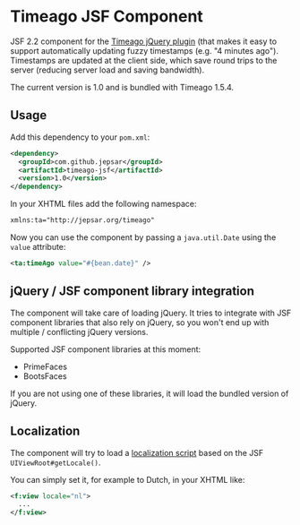 # Timeago JSF Component

JSF 2.2 component for the [Timeago jQuery plugin](https://github.com/rmm5t/jquery-timeago) (that makes it easy to
support automatically updating fuzzy timestamps (e.g. "4 minutes ago"). Timestamps are updated at the client side, which
save round trips to the server (reducing server load and saving bandwidth).

The current version is 1.0 and is bundled with Timeago 1.5.4.

## Usage

Add this dependency to your `pom.xml`:

````xml
<dependency>
  <groupId>com.github.jepsar</groupId>
  <artifactId>timeago-jsf</artifactId>
  <version>1.0</version>
</dependency>
````

In your XHTML files add the following namespace:

````xml
xmlns:ta="http://jepsar.org/timeago"
````

Now you can use the component by passing a `java.util.Date` using the `value` attribute:

````xml
<ta:timeAgo value="#{bean.date}" />
````

## jQuery / JSF component library integration

The component will take care of loading jQuery. It tries to integrate with JSF component libraries that also rely on
jQuery, so you won't end up with multiple / conflicting jQuery versions.

Supported JSF component libraries at this moment:

* PrimeFaces
* BootsFaces

If you are not using one of these libraries, it will load the bundled version of jQuery.

## Localization

The component will try to load a [localization script](./tree/master/src/main/resources/META-INF/resources/jepsar/locale)
based on the JSF `UIViewRoot#getLocale()`.

You can simply set it, for example to Dutch, in your XHTML like:

````xml
<f:view locale="nl">
  ...
</f:view>
````

